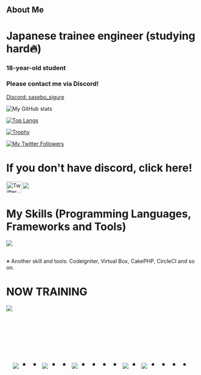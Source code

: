 ## About Me
# Japanese trainee engineer (studying hard🔥)
### 18-year-old student
### Please contact me via Discord!
[Discord: sasebo_sigure](https://discord.com/users/sasebo_shigure)

![My GitHub stats](https://github-readme-stats.vercel.app/api?username=S1gure&show_icons=true&theme=vue-dark)

[![Top Langs](https://github-readme-stats.vercel.app/api/top-langs/?username=S1gure&layout=compact&theme=vue-dark)](https://github.com/anuraghazra/github-readme-stats)

[![Trophy](https://github-profile-trophy.vercel.app/?username=S1gure&theme=discord)](https://github.com/ryo-ma/github-profile-trophy)

[![My Twitter Followers](https://badgen.net/twitter/follow/S1gure)](https://twitter.com/Sigure_fox_)

# If you don't have discord, click here!

<p align="left">
<a href="https://x.com/sigure_fox_?s=21" target="blank"><img align="center" src="https://raw.githubusercontent.com/rahuldkjain/github-profile-readme-generator/master/src/images/icons/Social/twitter.svg" alt="Twitter" height="30" width="40" /></a>
<a href="mailto:sigure.dev@gmail.com"><img src="https://img.shields.io/badge/Gmail-d14836?style=flat-square&logo=Gmail&logoColor=white&link=mailto:your.email@example.com"/></a>
</p>

# My Skills (Programming Languages, Frameworks and Tools)
<img src="https://skillicons.dev/icons?i=html,css,js,typescript,firebase,react,vue,next,sqlite,mysql,github,vscode,docker,laravel,cakephp,discord,php,git,jquery,aws,vite,python,node" /> <br /><br />

※ Another skill and tools: Codeigniter, Virtual Box, CakePHP, CircleCI and so on.

# NOW TRAINING
<img src="https://skillicons.dev/icons?i=react,next,typescript,mysql,laravel,docker,vscode,github" /> <br /><br />

<!-- --------------------------------- :) ---------------------------------- -->

<br><br><br>

<div align="center">
    <h1>
        <img src="https://user-images.githubusercontent.com/44926913/175852850-3fb6c715-1856-41ff-8c1f-94ce3b03b458.gif">・・
        <img src="https://user-images.githubusercontent.com/44926913/175853109-f8850656-6704-4a8a-bee6-9aca154d929b.gif">・・
        <img src="https://user-images.githubusercontent.com/44926913/175853154-5449d974-975e-44a6-ab84-a86031265e40.gif">・・・・
        <img src="https://user-images.githubusercontent.com/44926913/175853109-f8850656-6704-4a8a-bee6-9aca154d929b.gif">・
        <img src="https://user-images.githubusercontent.com/44926913/175853154-5449d974-975e-44a6-ab84-a86031265e40.gif">・・・・
    </h1>
</div>
